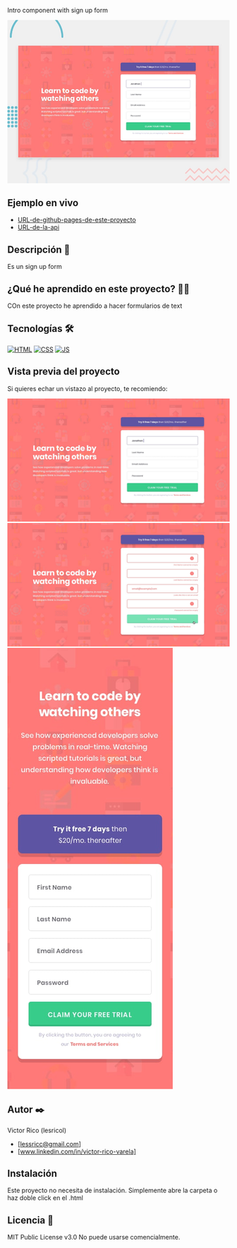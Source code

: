 Intro component with sign up form

![Imagen del proyecto](https://raw.githubusercontent.com/Lesricol/intro-component-with-sign-up-form/main/design/desktop-preview.jpg)

## Ejemplo en vivo

- [URL-de-github-pages-de-este-proyecto](URL-de-github-pages-de-este-proyecto)
- [URL-de-la-api](URL-de-la-api)

## Descripción 📑

Es un sign up form

## ¿Qué he aprendido en este proyecto? 🙇🏻

COn este proyecto he aprendido a hacer formularios de text

## Tecnologías 🛠

<!-- Iconos sacados de: https://github.com/hendrasob/badges/blob/master/README.md y https://github.com/alexandresanlim/Badges4-README.md-Profile -->

[![HTML](https://img.shields.io/badge/HTML5-E34F26?style=for-the-badge&logo=html5&logoColor=white)](https://es.wikipedia.org/wiki/HTML5)
[![CSS](https://img.shields.io/badge/CSS3-1572B6?style=for-the-badge&logo=css3&logoColor=white)](https://es.wikipedia.org/wiki/CSS)
[![JS](https://img.shields.io/badge/JavaScript-F7DF1E?style=for-the-badge&logo=javascript&logoColor=black)](https://es.wikipedia.org/wiki/JavaScript)

## Vista previa del proyecto

Si quieres echar un vistazo al proyecto, te recomiendo:

![Captura del proyecto](https://raw.githubusercontent.com/Lesricol/intro-component-with-sign-up-form/main/design/desktop-design.jpg)
![Captura del proyecto](https://raw.githubusercontent.com/Lesricol/intro-component-with-sign-up-form/main/design/active-states.jpg)
![Captura del proyecto](https://raw.githubusercontent.com/Lesricol/intro-component-with-sign-up-form/main/design/mobile-design.jpg)

## Autor ✒️

Victor Rico (lesricol)

- [lessricc@gmail.com]
- [www.linkedin.com/in/victor-rico-varela]

## Instalación

Este proyecto no necesita de instalación. Simplemente abre la carpeta o haz doble click en el .html

## Licencia 📄

MIT Public License v3.0
No puede usarse comencialmente.
